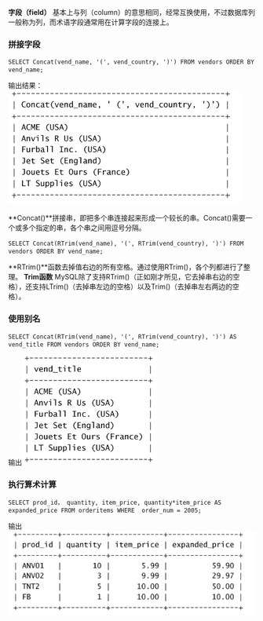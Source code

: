 **字段（field）** 基本上与列（column）的意思相同，经常互换使用，不过数据库列一般称为列，而术语字段通常用在计算字段的连接上。
### 拼接字段


```
SELECT Concat(vend_name, '(', vend_country, ')') FROM vendors ORDER BY vend_name;
```

输出结果：![](/assets/拼接.png)

**Concat()**拼接串，即把多个串连接起来形成一个较长的串。Concat()需要一个或多个指定的串，各个串之间用逗号分隔。


```
SELECT Concat(RTrim(vend_name), '(', RTrim(vend_country), ')') FROM vendors ORDER BY vend_name;
```

**RTrim()**函数去掉值右边的所有空格。通过使用RTrim()，各个列都进行了整理。
**Trim函数** MySQL除了支持RTrim()（正如刚才所见，它去掉串右边的空格），还支持LTrim()（去掉串左边的空格）以及Trim()（去掉串左右两边的空格）。

### 使用别名


```
SELECT Concat(RTrim(vend_name), '(', RTrim(vend_country), ')') AS vend_title FROM vendors ORDER BY vend_name;
```

输出![](/assets/别名.png)
### 执行算术计算


```
SELECT prod_id， quantity, item_price, quantity*item_price AS expanded_price FROM orderitems WHERE  order_num = 2005;
```
输出![](/assets/别名计算.png)

